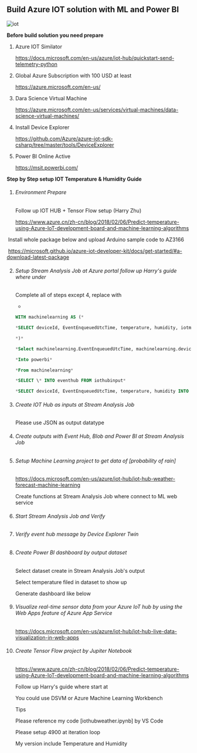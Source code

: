 ## Build Azure IOT solution with ML and Power BI

![iot](C:\Users\alezhao\Pictures\iot.png)

**Before build solution you need prepare**

1. Azure IOT Similator

   https://docs.microsoft.com/en-us/azure/iot-hub/quickstart-send-telemetry-python

2. Global Azure Subscription with 100 USD at least

   <https://azure.microsoft.com/en-us/>

3. Dara Science Virtual Machine

   https://azure.microsoft.com/en-us/services/virtual-machines/data-science-virtual-machines/

4. Install Device Explorer

   <https://github.com/Azure/azure-iot-sdk-csharp/tree/master/tools/DeviceExplorer>

5. Power BI Online Active

   https://msit.powerbi.com/

**Step by Step setup IOT Temperature & Humidity Guide**

1. ###### Environment Prepare

   Follow up IOT HUB + Tensor Flow setup (Harry Zhu)

   https://www.azure.cn/zh-cn/blog/2018/02/06/Predict-temperature-using-Azure-IoT-development-board-and-machine-learning-algorithms

​	Install whole package below and upload Arduino sample code to AZ3166

​	https://microsoft.github.io/azure-iot-developer-kit/docs/get-started/#a-download-latest-package

2. ###### Setup Stream Analysis Job at Azure portal follow up Harry's guide where under

   Complete all of steps except 4, replace with

   *

   ```sql
   WITH machinelearning AS (*
   
   *SELECT deviceId, EventEnqueuedUtcTime, temperature, humidity, iotmlfunc(temperature, humidity) AS result from iothubinput*
   
   *)*
   
   *Select machinelearning.EventEnqueuedUtcTime, machinelearning.deviceId, CAST (result.\[temperature\] AS FLOAT) AS temperature, CAST (result.\[humidity\] AS FLOAT) AS humidity, CAST (result.\[Scored Probabilities\] AS FLOAT ) AS \'probabalities of rain\', 0 as Min, 1 as Max*
   
   *Into powerbi*
   
   *From machinelearning*
   
   *SELECT \* INTO eventhub FROM iothubinput*
   
   *SELECT deviceId, EventEnqueuedUtcTime, temperature, humidity INTO iothubblob FROM iothubinput
   ```

3. ###### Create IOT Hub as inputs at Stream Analysis Job

   Please use JSON as output datatype

4. ###### Create outputs with Event Hub, Blob and Power BI at Stream Analysis Job

5. ###### Setup Machine Learning project to get data of \[probability of rain\]

   <https://docs.microsoft.com/en-us/azure/iot-hub/iot-hub-weather-forecast-machine-learning>

   Create functions at Stream Analysis Job where connect to ML web service

6. ###### Start Stream Analysis Job and Verify

7. ###### Verify event hub message by Device Explorer Twin

8. ###### Create Power BI dashboard by output dataset

   Select dataset create in Stream Analysis Job's output

   Select temperature filed in dataset to show up

   Generate dashboard like below

9. ###### Visualize real-time sensor data from your Azure IoT hub by using the Web Apps feature of Azure App Service

   <https://docs.microsoft.com/en-us/azure/iot-hub/iot-hub-live-data-visualization-in-web-apps>

10. ###### Create Tensor Flow project by Jupiter Notebook

    <https://www.azure.cn/zh-cn/blog/2018/02/06/Predict-temperature-using-Azure-IoT-development-board-and-machine-learning-algorithms>

    Follow up Harry's guide where start at

    You could use DSVM or Azure Machine Learning Workbench

    Tips

    Please reference my code \[iothubweather.ipynb\] by VS Code

    Please setup 4900 at iteration loop

    My version include Temperature and Humidity

